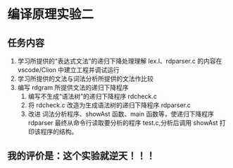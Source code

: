 # 编译原理实验二

## 任务内容

1. 学习所提供的“表达式文法”的递归下降处理理解 lex.l、rdparser.c 的内容在 vscode/Clion 中建立工程并调试运行
2. 学习所提供的文法与词法分析所提供的文法作比较
3. 编写 rdgram 所提供文法的递归下降程序
   1. 编写不生成“语法树”的递归下降程序 rdcheck.c
   2. 将 rdcheck.c 改造为生成语法树的递归下降程序 rdparser.c
   3. 改进 词法分析程序、showAst 函数、main 函数等，使递归下降程序 rdparser 最终从命令行读取要分析的程序 test.c,分析后调用 showAst 打印该程序的结构。

## 我的评价是：这个实验就逆天！！！